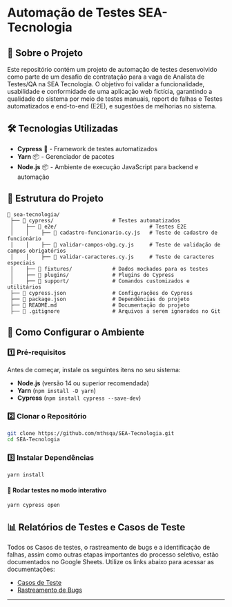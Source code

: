 # Automação de Testes      SEA-Tecnologia 

## 📌 Sobre o Projeto
Este repositório contém um projeto de automação de testes desenvolvido como parte de um desafio de contratação para a vaga de Analista de Testes/QA na SEA Tecnologia. O objetivo foi validar a funcionalidade, usabilidade e conformidade de uma aplicação web fictícia, garantindo a qualidade do sistema por meio de testes manuais, report de falhas e Testes automatizados e end-to-end (E2E), e sugestões de melhorias no sistema.

## 🛠️ Tecnologias Utilizadas

- **Cypress** 🧪 - Framework de testes automatizados
- **Yarn** 📦 - Gerenciador de pacotes
- **Node.js** 📦 - Ambiente de execução JavaScript para backend e automação

## 📂 Estrutura do Projeto

```
📁 sea-tecnologia/
 ├── 📂 cypress/                   # Testes automatizados
 │    ├── 📂 e2e/                              # Testes E2E
 │    │    ├── 📄 cadastro-funcionario.cy.js   # Teste de cadastro de funcionário
 │    │    ├── 📄 validar-campos-obg.cy.js     # Teste de validação de campos obrigatórios
 │    │    ├── 📄 validar-caracteres.cy.js     # Teste de caracteres especiais
 │    ├── 📂 fixtures/             # Dados mockados para os testes
 │    ├── 📂 plugins/              # Plugins do Cypress
 │    ├── 📂 support/              # Comandos customizados e utilitários
 ├── 📄 cypress.json               # Configurações do Cypress
 ├── 📄 package.json               # Dependências do projeto
 ├── 📄 README.md                  # Documentação do projeto
 ├── 📄 .gitignore                 # Arquivos a serem ignorados no Git

```


## 🚀 Como Configurar o Ambiente

### 1️⃣ Pré-requisitos
Antes de começar, instale os seguintes itens no seu sistema:

- **Node.js** (versão 14 ou superior recomendada)
- **Yarn** (`npm install -D yarn`)
- **Cypress** (`npm install cypress --save-dev`)

### 2️⃣ Clonar o Repositório
```bash
git clone https://github.com/mthsqa/SEA-Tecnologia.git
cd SEA-Tecnologia
```

### 3️⃣ Instalar Dependências
```bash
yarn install
```

#### 🔹 Rodar testes no modo interativo
```bash
yarn cypress open
```

## 📊 Relatórios de Testes e Casos de Teste

Todos os Casos de testes, o rastreamento de bugs e a identificação de falhas, assim como outras etapas importantes do processo seletivo, estão documentados no Google Sheets. Utilize os links abaixo para acessar as documentações:

- [Casos de Teste](https://docs.google.com/spreadsheets/d/1x5fcHXatu7seQ8MZI1WWmLrU_I77L6l74zd2BmOoNP4/edit?usp=sharing)
- [Rastreamento de Bugs](https://docs.google.com/spreadsheets/d/1x5fcHXatu7seQ8MZI1WWmLrU_I77L6l74zd2BmOoNP4/edit?usp=sharing)


---

